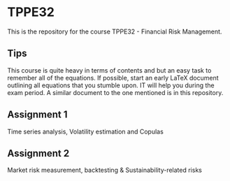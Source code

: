 # TPPE32

This is the repository for the course TPPE32 - Financial Risk Management. 

## Tips
This course is quite heavy in terms of contents and but an easy task to remember all of the equations. If possible, start an early LaTeX document outlining all equations that you stumble upon. IT will help you during the exam period. A similar document to the one mentioned is in this repository. 

## Assignment 1
Time series analysis, Volatility estimation and Copulas


## Assignment 2
Market risk measurement, backtesting & Sustainability-related risks